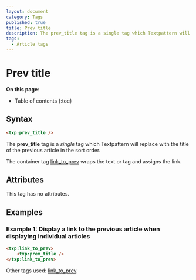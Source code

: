 ```yaml
---
layout: document
category: Tags
published: true
title: Prev title
description: The prev_title tag is a single tag which Textpattern will replace with the title of the previous article in the sort order.
tags:
  - Article tags
---
```


# Prev title

**On this page**:

* Table of contents
{:toc}

## Syntax

~~~ html
<txp:prev_title />
~~~

The **prev_title** tag is a *single* tag which Textpattern will replace with the title of the previous article in the sort order.

The container tag [link_to_prev](/tags/link_to_prev) wraps the text or tag and assigns the link.

## Attributes

This tag has no attributes.

## Examples

### Example 1: Display a link to the previous article when displaying individual articles

~~~ html
<txp:link_to_prev>
    <txp:prev_title />
</txp:link_to_prev>
~~~

Other tags used: [link_to_prev](/tags/link_to_prev).
